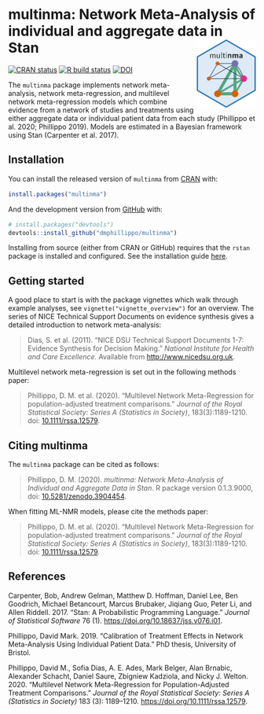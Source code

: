 
<!-- README.md is generated from README.Rmd. Please edit that file -->

# multinma: Network Meta-Analysis of individual and aggregate data in Stan <img src='man/figures/logo.svg' align="right" height="139" />

<!-- badges: start -->

[![CRAN
status](https://www.r-pkg.org/badges/version/multinma)](https://CRAN.R-project.org/package=multinma)
[![R build
status](https://github.com/dmphillippo/multinma/workflows/R-CMD-check/badge.svg)](https://github.com/dmphillippo/multinma/actions)
[![DOI](https://zenodo.org/badge/DOI/10.5281/zenodo.3904454.svg)](https://doi.org/10.5281/zenodo.3904454)
<!-- badges: end -->

The `multinma` package implements network meta-analysis, network
meta-regression, and multilevel network meta-regression models which
combine evidence from a network of studies and treatments using either
aggregate data or individual patient data from each study (Phillippo et
al. 2020; Phillippo 2019). Models are estimated in a Bayesian framework
using Stan (Carpenter et al. 2017).

## Installation

You can install the released version of `multinma` from
[CRAN](https://CRAN.R-project.org) with:

``` r
install.packages("multinma")
```

And the development version from [GitHub](https://github.com/) with:

``` r
# install.packages("devtools")
devtools::install_github("dmphillippo/multinma")
```

Installing from source (either from CRAN or GitHub) requires that the
`rstan` package is installed and configured. See the installation guide
[here](https://github.com/stan-dev/rstan/wiki/RStan-Getting-Started).

## Getting started

A good place to start is with the package vignettes which walk through
example analyses, see `vignette("vignette_overview")` for an overview.
The series of NICE Technical Support Documents on evidence synthesis
gives a detailed introduction to network meta-analysis:

> Dias, S. et al. (2011). “NICE DSU Technical Support Documents 1-7:
> Evidence Synthesis for Decision Making.” *National Institute for
> Health and Care Excellence.* Available from
> <http://www.nicedsu.org.uk>.

Multilevel network meta-regression is set out in the following methods
paper:

> Phillippo, D. M. et al. (2020). “Multilevel Network Meta-Regression
> for population-adjusted treatment comparisons.” *Journal of the Royal
> Statistical Society: Series A (Statistics in Society)*,
> 183(3):1189-1210. doi:
> [10.1111/rssa.12579](https://doi.org/10.1111/rssa.12579).

## Citing multinma

The `multinma` package can be cited as follows:

> Phillippo, D. M. (2020). *multinma: Network Meta-Analysis of
> Individual and Aggregate Data in Stan*. R package version 0.1.3.9000,
> doi: [10.5281/zenodo.3904454](https://doi.org/10.5281/zenodo.3904454).

When fitting ML-NMR models, please cite the methods paper:

> Phillippo, D. M. et al. (2020). “Multilevel Network Meta-Regression
> for population-adjusted treatment comparisons.” *Journal of the Royal
> Statistical Society: Series A (Statistics in Society)*,
> 183(3):1189-1210. doi:
> [10.1111/rssa.12579](https://doi.org/10.1111/rssa.12579).

## References

<div id="refs" class="references">

<div id="ref-Carpenter2017">

Carpenter, Bob, Andrew Gelman, Matthew D. Hoffman, Daniel Lee, Ben
Goodrich, Michael Betancourt, Marcus Brubaker, Jiqiang Guo, Peter Li,
and Allen Riddell. 2017. “Stan: A Probabilistic Programming Language.”
*Journal of Statistical Software* 76 (1).
<https://doi.org/10.18637/jss.v076.i01>.

</div>

<div id="ref-Phillippo_thesis">

Phillippo, David Mark. 2019. “Calibration of Treatment Effects in
Network Meta-Analysis Using Individual Patient Data.” PhD thesis,
University of Bristol.

</div>

<div id="ref-methods_paper">

Phillippo, David M., Sofia Dias, A. E. Ades, Mark Belger, Alan Brnabic,
Alexander Schacht, Daniel Saure, Zbigniew Kadziola, and Nicky J. Welton.
2020. “Multilevel Network Meta-Regression for Population-Adjusted
Treatment Comparisons.” *Journal of the Royal Statistical Society:
Series A (Statistics in Society)* 183 (3): 1189–1210.
<https://doi.org/10.1111/rssa.12579>.

</div>

</div>
